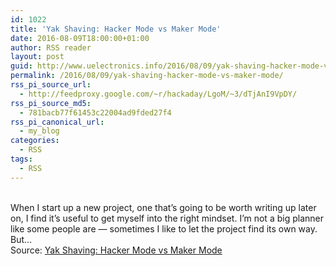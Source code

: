 ```yaml
---
id: 1022
title: 'Yak Shaving: Hacker Mode vs Maker Mode'
date: 2016-08-09T18:00:00+01:00
author: RSS reader
layout: post
guid: http://www.uelectronics.info/2016/08/09/yak-shaving-hacker-mode-vs-maker-mode/
permalink: /2016/08/09/yak-shaving-hacker-mode-vs-maker-mode/
rss_pi_source_url:
  - http://feedproxy.google.com/~r/hackaday/LgoM/~3/dTjAnI9VpDY/
rss_pi_source_md5:
  - 781bacb77f61453c22004ad9fded27f4
rss_pi_canonical_url:
  - my_blog
categories:
  - RSS
tags:
  - RSS
---
```

&#013;  
When I start up a new project, one that’s going to be worth writing up later on, I find it’s useful to get myself into the right mindset. I’m not a big planner like some people are — sometimes I like to let the project find its own way. But…&#013;  
Source: <a href="http://feedproxy.google.com/~r/hackaday/LgoM/~3/dTjAnI9VpDY/" target="_blank">Yak Shaving: Hacker Mode vs Maker Mode</a>